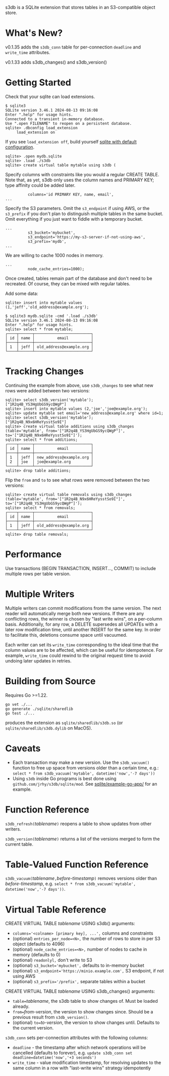 s3db is a SQLite extension that stores tables in an S3-compatible object store.

What's New?
===========

v0.1.35 adds the `s3db_conn` table for per-connection `deadline` and `write_time` attributes.

v0.1.33 adds s3db_changes() and s3db_version()

Getting Started
===============

Check that your sqlite can load extensions. 
```
$ sqlite3
SQLite version 3.46.1 2024-08-13 09:16:08
Enter ".help" for usage hints.
Connected to a transient in-memory database.
Use ".open FILENAME" to reopen on a persistent database.
sqlite> .dbconfig load_extension
     load_extension on
```
If you see `load_extension off`, build yourself 
[sqlite with default configuration](https://github.com/sqlite/sqlite).

```
sqlite> .open mydb.sqlite
sqlite> .load ./s3db
sqlite> create virtual table mytable using s3db (
```
Specify columns with constraints like you would a regular CREATE
TABLE.  Note that, as yet, s3db only uses the column names and
PRIMARY KEY; type affinity could be added later.
```
          columns='id PRIMARY KEY, name, email',
...
```
Specify the S3 parameters. Omit the `s3_endpoint` if using AWS, or
the `s3_prefix` if you don't plan to distinguish multiple tables
in the same bucket. Omit everything if you just want to fiddle with
a temporary bucket.
```
...
          s3_bucket='mybucket',
          s3_endpoint='https://my-s3-server-if-not-using-aws',
          s3_prefix='mydb',
...
```
We are willing to cache 1000 nodes in memory.
```
...
          node_cache_entries=1000);
```
Once created, tables remain part of the database and don't need to be recreated.
Of course, they can be mixed with regular tables.

Add some data:
```
sqlite> insert into mytable values (1,'jeff','old_address@example.org');
```

```
$ sqlite3 mydb.sqlite -cmd '.load ./s3db'
SQLite version 3.46.1 2024-08-13 09:16:08
Enter ".help" for usage hints.
sqlite> select * from mytable;
┌────┬──────┬─────────────────────────┐
│ id │ name │          email          │
├────┼──────┼─────────────────────────┤
│ 1  │ jeff │ old_address@example.org │
└────┴──────┴─────────────────────────┘
```

Tracking Changes
================

Continuing the example from above, use `s3db_changes` to see what new rows were
added between two versions:

```
sqlite> select s3db_version('mytable');
["1R2q4B_YS3HgUbGS9ycQWgP"]
sqlite> insert into mytable values (2,'joe','joe@example.org');
sqlite> update mytable set email='new_address@example.org' where id=1;
sqlite> select s3db_version('mytable');
["1R2q4B_N9x6HReYysstSo9I"]
sqlite> create virtual table additions using s3db_changes (table='mytable', from='["1R2q4B_YS3HgUbGS9ycQWgP"]', to='["1R2q4B_N9x6HReYysstSo9I"]');
sqlite> select * from additions;
┌────┬──────┬─────────────────────────┐
│ id │ name │          email          │
├────┼──────┼─────────────────────────┤
│ 1  │ jeff │ new_address@example.org │
│ 2  │ joe  │ joe@example.org         │
└────┴──────┴─────────────────────────┘
sqlite> drop table additions;
```
Flip the `from` and `to` to see what rows were removed between the two versions:
```
sqlite> create virtual table removals using s3db_changes (table='mytable', from='["1R2q4B_N9x6HReYysstSo9I"]', to='["1R2q4B_YS3HgUbGS9ycQWgP"]');
sqlite> select * from removals;
┌────┬──────┬─────────────────────────┐
│ id │ name │          email          │
├────┼──────┼─────────────────────────┤
│ 1  │ jeff │ old_address@example.org │
└────┴──────┴─────────────────────────┘
sqlite> drop table removals;
```

Performance
===========
Use transactions (BEGIN TRANSACTION, INSERT..., COMMIT) to include
multiple rows per table version.

Multiple Writers
================
Multiple writers can commit modifications from the same version.
The next reader will automatically merge both new versions. If there
are any conflicting rows, the winner is chosen by "last write wins",
on a per-column basis. Additionally, for any row, a DELETE supersedes
all UPDATEs with a later row modification time, until another INSERT
for the same key. In order to facilitate this, deletions consume
space until vacuumed.

Each writer can set its `write_time` corresponding to the ideal
time that the column values are to be affected, which can be useful
for idempotence. For example, `write_time` could rewind to the
original request time to avoid undoing later updates in retries.

Building from Source
====================
Requires Go >=1.22.
```
go vet ./...
go generate ./sqlite/sharedlib
go test ./...
```
produces the extension as `sqlite/sharedlib/s3db.so` (or
`sqlite/sharedlib/s3db.dylib` on MacOS).

Caveats
=======
* Each transaction may make a new version. Use the `s3db_vacuum()`
function to free up space from versions older than a certain time, e.g.:
```select * from s3db_vacuum('mytable', datetime('now','-7 days'))```
* Using `s3db` inside Go programs is best done using `github.com/jrhy/s3db/sqlite/mod`.
See [sqlite/example-go-app/](sqlite/example-go-app/) for an example. 

Function Reference
==================
`s3db_refresh(`*tablename*`)` reopens a table to show updates from
other writers.

`s3db_version(`*tablename*`)` returns a list of the versions merged to
form the current table.

Table-Valued Function Reference
===============================
`s3db_vacuum(`*tablename*`,`*before-timestamp*`)` removes versions older
than *before-timestamp*, e.g.
`select * from s3db_vacuum('mytable', datetime('now','-7 days'))`.

Virtual Table Reference
=======================
CREATE VIRTUAL TABLE *tablename* USING s3db() arguments:
* `columns='<colname> [primary key], ...',` columns and constraints
* (optional) `entries_per_node=<N>,`            the number of rows to store in per S3 object (defaults to 4096)
* (optional) `node_cache_entries=<N>,`          number of nodes to cache in memory (defaults to 0)
* (optional) `readonlyl,`                       don't write to S3
* (optional) `s3_bucket='mybucket',`            defaults to in-memory bucket
* (optional) `s3_endpoint='https://minio.example.com',` S3 endpoint, if not using AWS
* (optional) `s3_prefix='/prefix',`             separate tables within a bucket

CREATE VIRTUAL TABLE *tablename* USING s3db_changes() arguments:
* `table=`*tablename*, the s3db table to show changes of. Must be loaded already.
* `from=`*from-version*, the version to show changes since. Should be a previous result from `s3db_version()`.
* (optional) `to=`*to-version*, the version to show changes until. Defaults to the current version. 

`s3db_conn` sets per-connection attributes with the following columns:
* `deadline` - the timestamp after which network operations will be cancelled (defaults to forever), e.g.
`update s3db_conn set deadline=datetime('now','+3 seconds')`
* `write_time` - value modification timestamp, for resolving updates to the same column in a row with
"last-write wins" strategy idempotently

